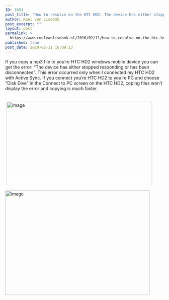 ```yaml
---
ID: 1031
post_title: 'How to resolve on the HTC HD2: The device has either stopped responding or has been disconnected'
author: Roel van Lisdonk
post_excerpt: ""
layout: post
permalink: >
  https://www.roelvanlisdonk.nl/2010/02/11/how-to-resolve-on-the-htc-hd2-the-device-has-either-stopped-responding-or-has-been-disconnected/
published: true
post_date: 2010-02-11 16:09:13
---
```

<p>If you copy a mp3 file to you’re HTC HD2 windows mobile device you can get the error: “The device has either stopped responding or has been disconnected”. This error occurred only when I connected my HTC HD2 with Active Sync. If you connect you’re HTC HD2 to you’re PC and choose “Disk Dive” in the Connect to PC screen on the HTC HD2, coping files won’t display the error and copying is much faster.   <br />    <br />    <br />&#160;<a href="http://www.roelvanlisdonk.nl/wp-content/uploads/2010/02/image6.png"><img style="border-bottom: 0px; border-left: 0px; display: inline; border-top: 0px; border-right: 0px" title="image" border="0" alt="image" src="http://www.roelvanlisdonk.nl/wp-content/uploads/2010/02/image_thumb6.png" width="463" height="265" /></a> </p>  <p><a href="http://www.roelvanlisdonk.nl/wp-content/uploads/2010/02/image7.png"><img style="border-bottom: 0px; border-left: 0px; display: inline; border-top: 0px; border-right: 0px" title="image" border="0" alt="image" src="http://www.roelvanlisdonk.nl/wp-content/uploads/2010/02/image_thumb7.png" width="459" height="332" /></a></p>